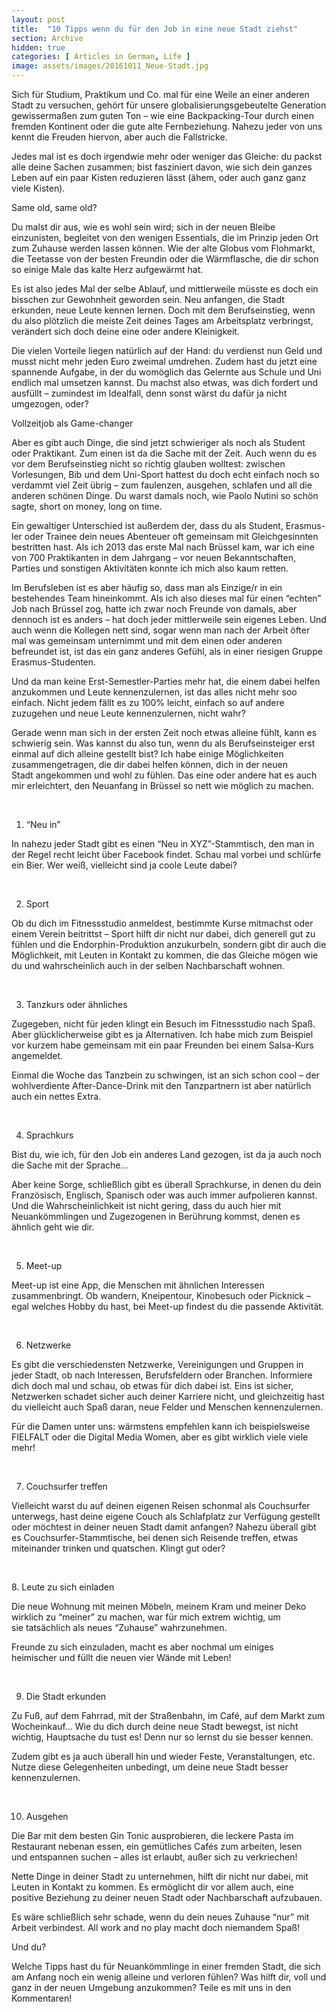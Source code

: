```yaml
---
layout: post
title:  "10 Tipps wenn du für den Job in eine neue Stadt ziehst"
section: Archive
hidden: true
categories: [ Articles in German, Life ]
image: assets/images/20161011_Neue-Stadt.jpg
---
```



Sich für Studium, Praktikum und Co. mal für eine Weile an einer anderen Stadt zu versuchen, gehört für unsere globalisierungsgebeutelte Generation gewissermaßen zum guten Ton – wie eine Backpacking-Tour durch einen fremden Kontinent oder die gute alte Fernbeziehung. Nahezu jeder von uns kennt die Freuden hiervon, aber auch die Fallstricke.

Jedes mal ist es doch irgendwie mehr oder weniger das Gleiche: du packst alle deine Sachen zusammen; bist fasziniert davon, wie sich dein ganzes Leben auf ein paar Kisten reduzieren lässt (ähem, oder auch ganz ganz viele Kisten).

Same old, same old?

Du malst dir aus, wie es wohl sein wird; sich in der neuen Bleibe einzunisten, begleitet von den wenigen Essentials, die im Prinzip jeden Ort zum Zuhause werden lassen können. Wie der alte Globus vom Flohmarkt, die Teetasse von der besten Freundin oder die Wärmflasche, die dir schon so einige Male das kalte Herz aufgewärmt hat.

Es ist also jedes Mal der selbe Ablauf, und mittlerweile müsste es doch ein bisschen zur Gewohnheit geworden sein. Neu anfangen, die Stadt erkunden, neue Leute kennen lernen. Doch mit dem Berufseinstieg, wenn du also plötzlich die meiste Zeit deines Tages am Arbeitsplatz verbringst, verändert sich doch deine eine oder andere Kleinigkeit.

Die vielen Vorteile liegen natürlich auf der Hand: du verdienst nun Geld und musst nicht mehr jeden Euro zweimal umdrehen. Zudem hast du jetzt eine spannende Aufgabe, in der du womöglich das Gelernte aus Schule und Uni endlich mal umsetzen kannst. Du machst also etwas, was dich fordert und ausfüllt – zumindest im Idealfall, denn sonst wärst du dafür ja nicht umgezogen, oder?

Vollzeitjob als Game-changer

Aber es gibt auch Dinge, die sind jetzt schwieriger als noch als Student oder Praktikant. Zum einen ist da die Sache mit der Zeit. Auch wenn du es vor dem Berufseinstieg nicht so richtig glauben wolltest: zwischen Vorlesungen, Bib und dem Uni-Sport hattest du doch echt einfach noch so verdammt viel Zeit übrig – zum faulenzen, ausgehen, schlafen und all die anderen schönen Dinge. Du warst damals noch, wie Paolo Nutini so schön sagte, short on money, long on time.

Ein gewaltiger Unterschied ist außerdem der, dass du als Student, Erasmus-ler oder Trainee dein neues Abenteuer oft gemeinsam mit Gleichgesinnten bestritten hast. Als ich 2013 das erste Mal nach Brüssel kam, war ich eine von 700 Praktikanten in dem Jahrgang – vor neuen Bekanntschaften, Parties und sonstigen Aktivitäten konnte ich mich also kaum retten.

Im Berufsleben ist es aber häufig so, dass man als Einzige/r in ein bestehendes Team hineinkommt. Als ich also dieses mal für einen “echten” Job nach Brüssel zog, hatte ich zwar noch Freunde von damals, aber dennoch ist es anders – hat doch jeder mittlerweile sein eigenes Leben. Und auch wenn die Kollegen nett sind, sogar wenn man nach der Arbeit öfter mal was gemeinsam unternimmt und mit dem einen oder anderen befreundet ist, ist das ein ganz anderes Gefühl, als in einer riesigen Gruppe Erasmus-Studenten.

Und da man keine Erst-Semestler-Parties mehr hat, die einem dabei helfen anzukommen und Leute kennenzulernen, ist das alles nicht mehr soo einfach. Nicht jedem fällt es zu 100% leicht, einfach so auf andere zuzugehen und neue Leute kennenzulernen, nicht wahr?



Gerade wenn man sich in der ersten Zeit noch etwas alleine fühlt, kann es schwierig sein. Was kannst du also tun, wenn du als Berufseinsteiger erst einmal auf dich alleine gestellt bist? Ich habe einige Möglichkeiten zusammengetragen, die dir dabei helfen können, dich in der neuen Stadt angekommen und wohl zu fühlen. Das eine oder andere hat es auch mir erleichtert, den Neuanfang in Brüssel so nett wie möglich zu machen.

 

1. “Neu in”

In nahezu jeder Stadt gibt es einen “Neu in XYZ”-Stammtisch, den man in der Regel recht leicht über Facebook findet. Schau mal vorbei und schlürfe ein Bier. Wer weiß, vielleicht sind ja coole Leute dabei?



 

2. Sport

Ob du dich im Fitnessstudio anmeldest, bestimmte Kurse mitmachst oder einem Verein beitrittst – Sport hilft dir nicht nur dabei, dich generell gut zu fühlen und die Endorphin-Produktion anzukurbeln, sondern gibt dir auch die Möglichkeit, mit Leuten in Kontakt zu kommen, die das Gleiche mögen wie du und wahrscheinlich auch in der selben Nachbarschaft wohnen.



 

3. Tanzkurs oder ähnliches

Zugegeben, nicht für jeden klingt ein Besuch im Fitnessstudio nach Spaß. Aber glücklicherweise gibt es ja Alternativen. Ich habe mich zum Beispiel vor kurzem habe gemeinsam mit ein paar Freunden bei einem Salsa-Kurs angemeldet.

Einmal die Woche das Tanzbein zu schwingen, ist an sich schon cool – der wohlverdiente After-Dance-Drink mit den Tanzpartnern ist aber natürlich auch ein nettes Extra.



 

4. Sprachkurs

Bist du, wie ich, für den Job ein anderes Land gezogen, ist da ja auch noch die Sache mit der Sprache…



Aber keine Sorge, schließlich gibt es überall Sprachkurse, in denen du dein Französisch, Englisch, Spanisch oder was auch immer aufpolieren kannst. Und die Wahrscheinlichkeit ist nicht gering, dass du auch hier mit Neuankömmlingen und Zugezogenen in Berührung kommst, denen es ähnlich geht wie dir.

 

5. Meet-up

Meet-up ist eine App, die Menschen mit ähnlichen Interessen zusammenbringt. Ob wandern, Kneipentour, Kinobesuch oder Picknick – egal welches Hobby du hast, bei Meet-up findest du die passende Aktivität.



 

6. Netzwerke

Es gibt die verschiedensten Netzwerke, Vereinigungen und Gruppen in jeder Stadt, ob nach Interessen, Berufsfeldern oder Branchen. Informiere dich doch mal und schau, ob etwas für dich dabei ist. Eins ist sicher, Netzwerken schadet sicher auch deiner Karriere nicht, und gleichzeitig hast du vielleicht auch Spaß daran, neue Felder und Menschen kennenzulernen.

Für die Damen unter uns: wärmstens empfehlen kann ich beispielsweise FIELFALT oder die Digital Media Women, aber es gibt wirklich viele viele mehr!



 

7. Couchsurfer treffen

Vielleicht warst du auf deinen eigenen Reisen schonmal als Couchsurfer unterwegs, hast deine eigene Couch als Schlafplatz zur Verfügung gestellt oder möchtest in deiner neuen Stadt damit anfangen? Nahezu überall gibt es Couchsurfer-Stammtische, bei denen sich Reisende treffen, etwas miteinander trinken und quatschen. Klingt gut oder?



 

8. Leute zu sich einladen

Die neue Wohnung mit meinen Möbeln, meinem Kram und meiner Deko wirklich zu “meiner” zu machen, war für mich extrem wichtig, um sie tatsächlich als neues “Zuhause” wahrzunehmen.

Freunde zu sich einzuladen, macht es aber nochmal um einiges heimischer und füllt die neuen vier Wände mit Leben!



 

9. Die Stadt erkunden

Zu Fuß, auf dem Fahrrad, mit der Straßenbahn, im Café, auf dem Markt zum Wocheinkauf… Wie du dich durch deine neue Stadt bewegst, ist nicht wichtig, Hauptsache du tust es! Denn nur so lernst du sie besser kennen.

Zudem gibt es ja auch überall hin und wieder Feste, Veranstaltungen, etc. Nutze diese Gelegenheiten unbedingt, um deine neue Stadt besser kennenzulernen.



 

10. Ausgehen

Die Bar mit dem besten Gin Tonic ausprobieren, die leckere Pasta im Restaurant nebenan essen, ein gemütliches Cafés zum arbeiten, lesen und entspannen suchen – alles ist erlaubt, außer sich zu verkriechen!

Nette Dinge in deiner Stadt zu unternehmen, hilft dir nicht nur dabei, mit Leuten in Kontakt zu kommen. Es ermöglicht dir vor allem auch, eine positive Beziehung zu deiner neuen Stadt oder Nachbarschaft aufzubauen.

Es wäre schließlich sehr schade, wenn du dein neues Zuhause “nur” mit Arbeit verbindest. All work and no play macht doch niemandem Spaß!



Und du?

Welche Tipps hast du für Neuankömmlinge in einer fremden Stadt, die sich am Anfang noch ein wenig alleine und verloren fühlen? Was hilft dir, voll und ganz in der neuen Umgebung anzukommen? Teile es mit uns in den Kommentaren!

